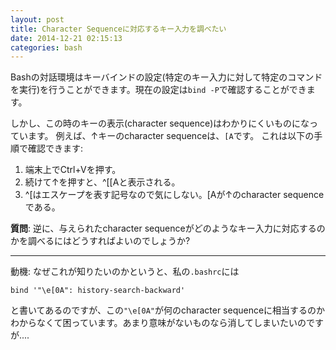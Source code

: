 ```yaml
---
layout: post
title: Character Sequenceに対応するキー入力を調べたい
date: 2014-12-21 02:15:13
categories: bash
---
```

<p>Bashの対話環境はキーバインドの設定(特定のキー入力に対して特定のコマンドを実行)を行うことができます。現在の設定は<code>bind -P</code>で確認することができます。</p>

<p>しかし、この時のキーの表示(character sequence)はわかりにくいものになっています。
例えば、↑キーのcharacter sequenceは、<code>[A</code>です。
これは以下の手順で確認できます:</p>

<ol>
<li>端末上でCtrl+Vを押す。</li>
<li>続けて↑を押すと、^[[Aと表示される。</li>
<li>^[はエスケープを表す記号なので気にしない。[Aが↑のcharacter sequenceである。</li>
</ol>

<p><strong>質問</strong>: 逆に、与えられたcharacter sequenceがどのようなキー入力に対応するのかを調べるにはどうすればよいのでしょうか?</p>

<hr>

<p>動機: なぜこれが知りたいのかというと、私の<code>.bashrc</code>には</p>

```
bind '"\e[0A": history-search-backward'
```

<p>と書いてあるのですが、この<code>"\e[0A"</code>が何のcharacter sequenceに相当するのかわからなくて困っています。あまり意味がないものなら消してしまいたいのですが....</p>
